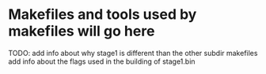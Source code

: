# Makefiles and tools used by makefiles will go here
TODO:
add info about why stage1 is different than the other subdir makefiles
add info about the flags used in the building of stage1.bin